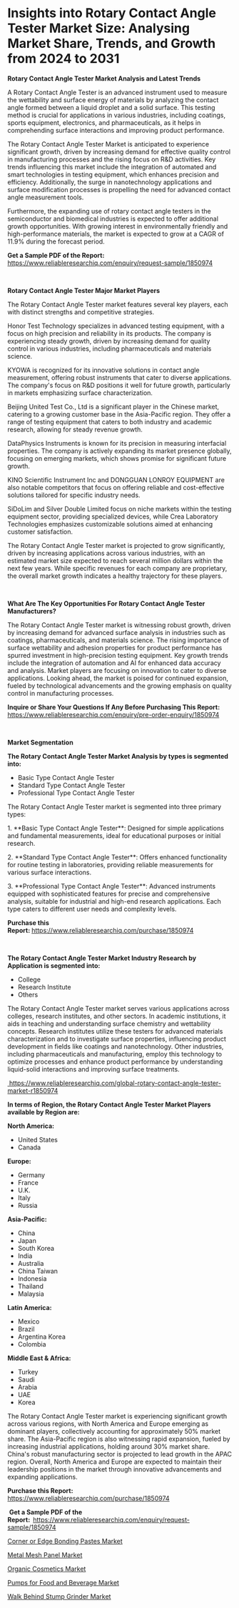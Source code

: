 <p><h1>Insights into Rotary Contact Angle Tester Market Size: Analysing Market Share, Trends, and Growth from 2024 to 2031</h1></p><p><strong>Rotary Contact Angle Tester Market Analysis and Latest Trends</strong></p>
<p><p>A Rotary Contact Angle Tester is an advanced instrument used to measure the wettability and surface energy of materials by analyzing the contact angle formed between a liquid droplet and a solid surface. This testing method is crucial for applications in various industries, including coatings, sports equipment, electronics, and pharmaceuticals, as it helps in comprehending surface interactions and improving product performance.</p><p>The Rotary Contact Angle Tester Market is anticipated to experience significant growth, driven by increasing demand for effective quality control in manufacturing processes and the rising focus on R&D activities. Key trends influencing this market include the integration of automated and smart technologies in testing equipment, which enhances precision and efficiency. Additionally, the surge in nanotechnology applications and surface modification processes is propelling the need for advanced contact angle measurement tools.</p><p>Furthermore, the expanding use of rotary contact angle testers in the semiconductor and biomedical industries is expected to offer additional growth opportunities. With growing interest in environmentally friendly and high-performance materials, the market is expected to grow at a CAGR of 11.9% during the forecast period.</p></p>
<p><strong>Get a Sample PDF of the Report:&nbsp;</strong> <a href="https://www.reliableresearchiq.com/enquiry/request-sample/1850974?utm_campaign=1124&utm_medium=2&utm_source=Github&utm_content=ia&utm_term=17102024&utm_id=rotary-contact-angle-tester">https://www.reliableresearchiq.com/enquiry/request-sample/1850974</a></p>
<p>&nbsp;</p>
<p><strong>Rotary Contact Angle Tester Major Market Players</strong></p>
<p><p>The Rotary Contact Angle Tester market features several key players, each with distinct strengths and competitive strategies. </p><p>Honor Test Technology specializes in advanced testing equipment, with a focus on high precision and reliability in its products. The company is experiencing steady growth, driven by increasing demand for quality control in various industries, including pharmaceuticals and materials science. </p><p>KYOWA is recognized for its innovative solutions in contact angle measurement, offering robust instruments that cater to diverse applications. The company's focus on R&D positions it well for future growth, particularly in markets emphasizing surface characterization.</p><p>Beijing United Test Co., Ltd is a significant player in the Chinese market, catering to a growing customer base in the Asia-Pacific region. They offer a range of testing equipment that caters to both industry and academic research, allowing for steady revenue growth. </p><p>DataPhysics Instruments is known for its precision in measuring interfacial properties. The company is actively expanding its market presence globally, focusing on emerging markets, which shows promise for significant future growth.</p><p>KINO Scientific Instrument Inc and DONGGUAN LONROY EQUIPMENT are also notable competitors that focus on offering reliable and cost-effective solutions tailored for specific industry needs. </p><p>SiDoLim and Silver Double Limited focus on niche markets within the testing equipment sector, providing specialized devices, while Crea Laboratory Technologies emphasizes customizable solutions aimed at enhancing customer satisfaction.</p><p>The Rotary Contact Angle Tester market is projected to grow significantly, driven by increasing applications across various industries, with an estimated market size expected to reach several million dollars within the next few years. While specific revenues for each company are proprietary, the overall market growth indicates a healthy trajectory for these players.</p></p>
<p>&nbsp;</p>
<p><strong>What Are The Key Opportunities For Rotary Contact Angle Tester Manufacturers?</strong></p>
<p><p>The Rotary Contact Angle Tester market is witnessing robust growth, driven by increasing demand for advanced surface analysis in industries such as coatings, pharmaceuticals, and materials science. The rising importance of surface wettability and adhesion properties for product performance has spurred investment in high-precision testing equipment. Key growth trends include the integration of automation and AI for enhanced data accuracy and analysis. Market players are focusing on innovation to cater to diverse applications. Looking ahead, the market is poised for continued expansion, fueled by technological advancements and the growing emphasis on quality control in manufacturing processes.</p></p>
<p><strong>Inquire or Share Your Questions If Any Before Purchasing This Report:</strong> <a href="https://www.reliableresearchiq.com/enquiry/pre-order-enquiry/1850974?utm_campaign=1124&utm_medium=2&utm_source=Github&utm_content=ia&utm_term=17102024&utm_id=rotary-contact-angle-tester">https://www.reliableresearchiq.com/enquiry/pre-order-enquiry/1850974</a></p>
<p>&nbsp;</p>
<p><strong>Market Segmentation</strong></p>
<p><strong>The Rotary Contact Angle Tester Market Analysis by types is segmented into:</strong></p>
<p><ul><li>Basic Type Contact Angle Tester</li><li>Standard Type Contact Angle Tester</li><li>Professional Type Contact Angle Tester</li></ul></p>
<p><p>The Rotary Contact Angle Tester market is segmented into three primary types: </p><p>1. **Basic Type Contact Angle Tester**: Designed for simple applications and fundamental measurements, ideal for educational purposes or initial research.</p><p>2. **Standard Type Contact Angle Tester**: Offers enhanced functionality for routine testing in laboratories, providing reliable measurements for various surface interactions.</p><p>3. **Professional Type Contact Angle Tester**: Advanced instruments equipped with sophisticated features for precise and comprehensive analysis, suitable for industrial and high-end research applications. Each type caters to different user needs and complexity levels.</p></p>
<p><strong>Purchase this Report:&nbsp;</strong><a href="https://www.reliableresearchiq.com/purchase/1850974?utm_campaign=1124&utm_medium=2&utm_source=Github&utm_content=ia&utm_term=17102024&utm_id=rotary-contact-angle-tester">https://www.reliableresearchiq.com/purchase/1850974</a></p>
<p>&nbsp;</p>
<p><strong>The Rotary Contact Angle Tester Market Industry Research by Application is segmented into:</strong></p>
<p><ul><li>College</li><li>Research Institute</li><li>Others</li></ul></p>
<p><p>The Rotary Contact Angle Tester market serves various applications across colleges, research institutes, and other sectors. In academic institutions, it aids in teaching and understanding surface chemistry and wettability concepts. Research institutes utilize these testers for advanced materials characterization and to investigate surface properties, influencing product development in fields like coatings and nanotechnology. Other industries, including pharmaceuticals and manufacturing, employ this technology to optimize processes and enhance product performance by understanding liquid-solid interactions and improving surface treatments.</p></p>
<p><a href="https://www.reliableresearchiq.com/global-rotary-contact-angle-tester-market-r1850974?utm_campaign=1124&utm_medium=2&utm_source=Github&utm_content=ia&utm_term=17102024&utm_id=rotary-contact-angle-tester">&nbsp;https://www.reliableresearchiq.com/global-rotary-contact-angle-tester-market-r1850974</a></p>
<p><strong>In terms of Region, the Rotary Contact Angle Tester Market Players available by Region are:</strong></p>
<p>
    <p> <strong> North America: </strong>
        <ul>
            <li>United States</li>
            <li>Canada</li>
        </ul>
        </p> 
    <p> <strong> Europe: </strong>
        <ul>
            <li>Germany</li>
            <li>France</li>
            <li>U.K.</li>
            <li>Italy</li>
            <li>Russia</li>
        </ul>
        </p> 
    <p> <strong> Asia-Pacific: </strong>
        <ul>
            <li>China</li>
            <li>Japan</li>
            <li>South Korea</li>
            <li>India</li>
            <li>Australia</li>
            <li>China Taiwan</li>
            <li>Indonesia</li>
            <li>Thailand</li>
            <li>Malaysia</li>
        </ul>
        </p> 
    <p> <strong> Latin America: </strong>
        <ul>
            <li>Mexico</li>
            <li>Brazil</li>
            <li>Argentina Korea</li>
            <li>Colombia</li>
        </ul>
        </p> 
    <p> <strong> Middle East & Africa: </strong>
        <ul>
            <li>Turkey</li>
            <li>Saudi</li>
            <li>Arabia</li>
            <li>UAE</li>
            <li>Korea</li>
        </ul>
    </p>
    </p>
<p><p>The Rotary Contact Angle Tester market is experiencing significant growth across various regions, with North America and Europe emerging as dominant players, collectively accounting for approximately 50% market share. The Asia-Pacific region is also witnessing rapid expansion, fueled by increasing industrial applications, holding around 30% market share. China's robust manufacturing sector is projected to lead growth in the APAC region. Overall, North America and Europe are expected to maintain their leadership positions in the market through innovative advancements and expanding applications.</p></p>
<p><strong>Purchase this Report: </strong><a href="https://www.reliableresearchiq.com/purchase/1850974?utm_campaign=1124&utm_medium=2&utm_source=Github&utm_content=ia&utm_term=17102024&utm_id=rotary-contact-angle-tester">https://www.reliableresearchiq.com/purchase/1850974</a></p>
<p>&nbsp;<strong>Get a Sample PDF of the Report:&nbsp;&nbsp;</strong><a href="https://www.reliableresearchiq.com/enquiry/request-sample/1850974?utm_campaign=1124&utm_medium=2&utm_source=Github&utm_content=ia&utm_term=17102024&utm_id=rotary-contact-angle-tester">https://www.reliableresearchiq.com/enquiry/request-sample/1850974</a></p>
<p><strong></strong></p>
<p><p><a href="https://github.com/bramarquesw0f/Market-Research-Report-List-1/blob/main/corner-or-edge-bonding-pastes-market.md?utm_campaign=1124&utm_medium=2&utm_source=Github&utm_content=ia&utm_term=17102024&utm_id=rotary-contact-angle-tester">Corner or Edge Bonding Pastes Market</a></p><p><a href="https://issuu.com/reportprime-2/docs/metal-mesh-panel-market-size-2030.p_cb05969fe2a1cf?utm_campaign=1124&utm_medium=2&utm_source=Github&utm_content=ia&utm_term=17102024&utm_id=rotary-contact-angle-tester">Metal Mesh Panel Market</a></p><p><a href="https://www.linkedin.com/pulse/investing-organic-cosmetics-market-trends-leading-products-txzhe?utm_campaign=1124&utm_medium=2&utm_source=Github&utm_content=ia&utm_term=17102024&utm_id=rotary-contact-angle-tester">Organic Cosmetics Market</a></p><p><a href="https://github.com/tomasa8xtkvotaw/Market-Research-Report-List-1/blob/main/pumps-for-food-and-beverage-market.md?utm_campaign=1124&utm_medium=2&utm_source=Github&utm_content=ia&utm_term=17102024&utm_id=rotary-contact-angle-tester">Pumps for Food and Beverage Market</a></p><p><a href="https://issuu.com/reportprime-2/docs/walk-behind-stump-grinder-market-si_6dfc251502f2e4?utm_campaign=1124&utm_medium=2&utm_source=Github&utm_content=ia&utm_term=17102024&utm_id=rotary-contact-angle-tester">Walk Behind Stump Grinder Market</a></p></p>